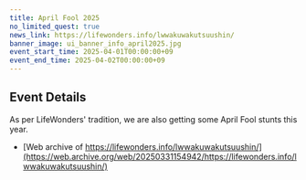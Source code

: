 ```yaml
---
title: April Fool 2025
no_limited_quest: true
news_link: https://lifewonders.info/lwwakuwakutsuushin/
banner_image: ui_banner_info_april2025.jpg
event_start_time: 2025-04-01T00:00:00+09
event_end_time: 2025-04-02T00:00:00+09
---
```


## Event Details

As per LifeWonders' tradition, we are also getting some April Fool stunts this year.

- [Web archive of https://lifewonders.info/lwwakuwakutsuushin/](https://web.archive.org/web/20250331154942/https://lifewonders.info/lwwakuwakutsuushin/)

